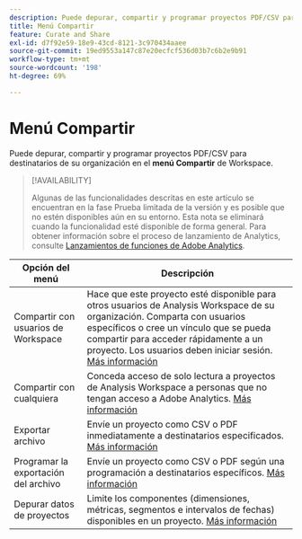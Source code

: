 ```yaml
---
description: Puede depurar, compartir y programar proyectos PDF/CSV para destinatarios de su organización.
title: Menú Compartir
feature: Curate and Share
exl-id: d7f92e59-18e9-43cd-8121-3c970434aaee
source-git-commit: 19ed9553a147c87e20ecfcf536d03b7c6b2e9b91
workflow-type: tm+mt
source-wordcount: '198'
ht-degree: 69%

---
```


# Menú Compartir

Puede depurar, compartir y programar proyectos PDF/CSV para destinatarios de su organización en el **menú Compartir** de Workspace.

>[!AVAILABILITY]
>
>Algunas de las funcionalidades descritas en este artículo se encuentran en la fase Prueba limitada de la versión y es posible que no estén disponibles aún en su entorno. Esta nota se eliminará cuando la funcionalidad esté disponible de forma general. Para obtener información sobre el proceso de lanzamiento de Analytics, consulte [Lanzamientos de funciones de Adobe Analytics](/help/release-notes/releases.md).

| Opción del menú | Descripción |
|---|---|
| Compartir con usuarios de Workspace | Hace que este proyecto esté disponible para otros usuarios de Analysis Workspace de su organización. Comparta con usuarios específicos o cree un vínculo que se pueda compartir para acceder rápidamente a un proyecto. Los usuarios deben iniciar sesión. [Más información](/help/analysis-workspace/curate-share/share-projects.md) |
| Compartir con cualquiera | Conceda acceso de solo lectura a proyectos de Analysis Workspace a personas que no tengan acceso a Adobe Analytics. [Más información](/help/analysis-workspace/curate-share/share-projects.md) |
| Exportar archivo | Envíe un proyecto como CSV o PDF inmediatamente a destinatarios especificados. [Más información](/help/analysis-workspace/curate-share/t-schedule-report.md) |
| Programar la exportación del archivo | Envíe un proyecto como CSV o PDF según una programación a destinatarios específicos. [Más información](/help/analysis-workspace/curate-share/t-schedule-report.md) |
| Depurar datos de proyectos | Limite los componentes (dimensiones, métricas, segmentos e intervalos de fechas) disponibles en un proyecto. [Más información](/help/analysis-workspace/curate-share/curate.md) |
